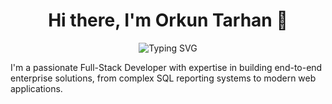 <div align="center">
  
  # Hi there, I'm Orkun Tarhan 👋
  
  ![Typing SVG](https://readme-typing-svg.demolab.com?font=Fira+Code&pause=1000&color=36BCF7FF&center=true&vCenter=true&width=435&lines=Full-Stack+Developer;System+Analyst;Database+Developer;Windows+Server+Administrator;)
</div>

I'm a passionate Full-Stack Developer with expertise in building end-to-end enterprise solutions, from complex SQL reporting systems to modern web applications.
